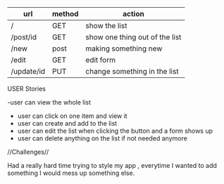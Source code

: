 | url | method | action |
|-----|--------|--------|
|/|  GET   | show the list|
|/post/id| GET |show one thing out of the list|
|/new|post| making something new |
|/edit| GET   | edit form  |
|/update/id|PUT  | change something in the list|

USER Stories

-user can view the whole list
- user can click on one item and view it
- user can create and add to the list 
- user can edit the list when clicking the button and a form shows up
- user can delete anything on the list if not needed anymore 












//Challenges//

Had a really hard time trying to style my app , everytime I wanted to add something I would mess up something else.
